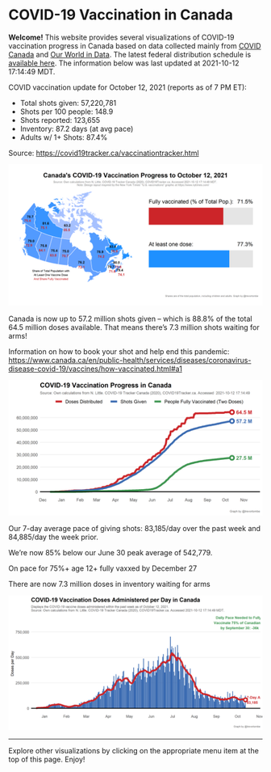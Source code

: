 COVID-19 Vaccination in Canada
==============================

**Welcome!** This website provides several visualizations of COVID-19
vaccination progress in Canada based on data collected mainly from
[COVID Canada](https://covid19tracker.ca/vaccinationtracker.html) and
[Our World in Data](https://ourworldindata.org/covid-vaccinations). The
latest federal distribution schedule is [available
here](https://www.canada.ca/en/public-health/services/diseases/2019-novel-coronavirus-infection/prevention-risks/covid-19-vaccine-treatment/vaccine-rollout.html).
The information below was last updated at 2021-10-12 17:14:49 MDT.

COVID vaccination update for October 12, 2021 (reports as of 7 PM ET):

-   Total shots given: 57,220,781
-   Shots per 100 people: 148.9
-   Shots reported: 123,655
-   Inventory: 87.2 days (at avg pace)
-   Adults w/ 1+ Shots: 87.4%

Source:
<a href="https://covid19tracker.ca/vaccinationtracker.html" class="uri">https://covid19tracker.ca/vaccinationtracker.html</a>

![](Plots/plot_main.png)

Canada is now up to 57.2 million shots given – which is 88.8% of the
total 64.5 million doses available. That means there’s 7.3 million shots
waiting for arms!

Information on how to book your shot and help end this pandemic:
<a href="https://www.canada.ca/en/public-health/services/diseases/coronavirus-disease-covid-19/vaccines/how-vaccinated.html#a1" class="uri">https://www.canada.ca/en/public-health/services/diseases/coronavirus-disease-covid-19/vaccines/how-vaccinated.html#a1</a>

![](Plots/plot_total.png)

Our 7-day average pace of giving shots: 83,185/day over the past week
and 84,885/day the week prior.

We’re now 85% below our June 30 peak average of 542,779.

On pace for 75%+ age 12+ fully vaxxed by December 27

There are now 7.3 million doses in inventory waiting for arms

![](Plots/pace_national.png)

------------------------------------------------------------------------

Explore other visualizations by clicking on the appropriate menu item at
the top of this page. Enjoy!

